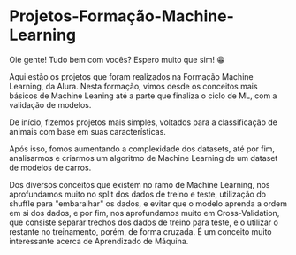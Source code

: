 # Projetos-Formação-Machine-Learning

Oie gente! Tudo bem com vocês? Espero muito que sim! 😁

Aqui estão os projetos que foram realizados na Formação Machine Learning, da Alura.
Nesta formação, vimos desde os conceitos mais básicos de Machine Leaning até a parte que finaliza o ciclo de ML, com a validação de modelos.

De início, fizemos projetos mais simples, voltados para a classificação de animais com base em suas características.

Após isso, fomos aumentando a complexidade dos datasets, até por fim, analisarmos e criarmos um algoritmo de Machine Learning de um dataset de modelos de carros.

Dos diversos conceitos que existem no ramo de Machine Learning, nos aprofundamos muito no split dos dados de treino e teste, utilização do shuffle para "embaralhar" os dados, e evitar que o modelo aprenda a ordem em si dos dados, e por fim, nos aprofundamos muito em Cross-Validation, que consiste separar trechos dos dados de treino para teste, e o utilizar o restante no treinamento, porém, de forma cruzada. É um conceito muito interessante acerca de Aprendizado de Máquina.

